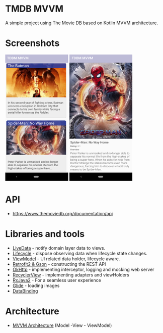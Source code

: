 # TMDB MVVM

A simple project using The Movie DB based on Kotlin MVVM architecture.

# Screenshots #
<img src="https://github.com/yeray-yas/MovieMVVM/blob/main/app/src/main/res/drawable/sc_1.png" width="200" height="400" padding="5"/> <img src="https://github.com/yeray-yas/MovieMVVM/blob/main/app/src/main/res/drawable/sc_2.png" width="200" height="400" padding="5"/> 


# API

* https://www.themoviedb.org/documentation/api


# Libraries and tools

* [LiveData](https://developer.android.com/topic/libraries/architecture/livedata) - notify domain layer data to views.
* [Lifecycle](https://developer.android.com/topic/libraries/architecture/lifecycle) - dispose observing data when lifecycle state changes.
* [ViewModel](https://developer.android.com/topic/libraries/architecture/viewmodel) - UI related data holder, lifecycle aware.
* [Retrofit2 & Gson](https://github.com/square/retrofit) - constructing the REST API
* [OkHttp](https://github.com/square/okhttp) - implementing interceptor, logging and mocking web server
* [RecyclerView](https://developer.android.com/guide/topics/ui/layout/recyclerview) - implementing adapters and viewHolders
* [RxJava2](https://developer.android.com/reference/kotlin/androidx/ui/rxjava2/package-summary) - For a seamless user experience
* [Glide](https://github.com/bumptech/glide) - loading images
* [DataBinding](https://developer.android.com/topic/libraries/data-binding)



# Architecture

* [MVVM Architecture](https://developer.android.com/jetpack/guide) (Model -View - ViewModel)








